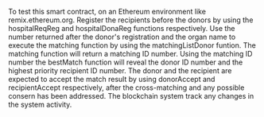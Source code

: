 To test this smart contract, on an Ethereum environment like remix.ethereum.org.
Register the recipients before the donors by using the hospitalReqReg and hospitalDonaReg functions respectively. 
Use the number returned after the donor's registration and the organ name to execute the matching function by using the matchingListDonor funtion.
The matching function will return a matching ID number.
Using the matching ID number the bestMatch function will reveal the donor ID number and the highest priority recipient ID number.
The donor and the recipient are expected to accept the match result by using donorAccept and recipientAccept respectively, after the cross-matching and any possible consern has been addressed.
The blockchain system track any changes in the system activity.
